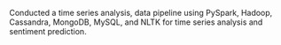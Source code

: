 Conducted a time series analysis, data pipeline using PySpark, Hadoop, Cassandra, MongoDB, MySQL, and NLTK for time series analysis and sentiment prediction.
